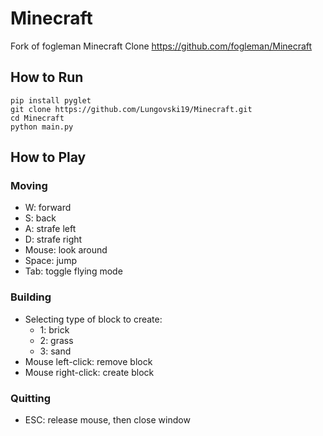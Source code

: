 # Minecraft

Fork of fogleman Minecraft Clone
https://github.com/fogleman/Minecraft

## How to Run

```shell
pip install pyglet
git clone https://github.com/Lungovski19/Minecraft.git
cd Minecraft
python main.py
```

## How to Play

### Moving

- W: forward
- S: back
- A: strafe left
- D: strafe right
- Mouse: look around
- Space: jump
- Tab: toggle flying mode

### Building

- Selecting type of block to create:
    - 1: brick
    - 2: grass
    - 3: sand
- Mouse left-click: remove block
- Mouse right-click: create block

### Quitting

- ESC: release mouse, then close window
